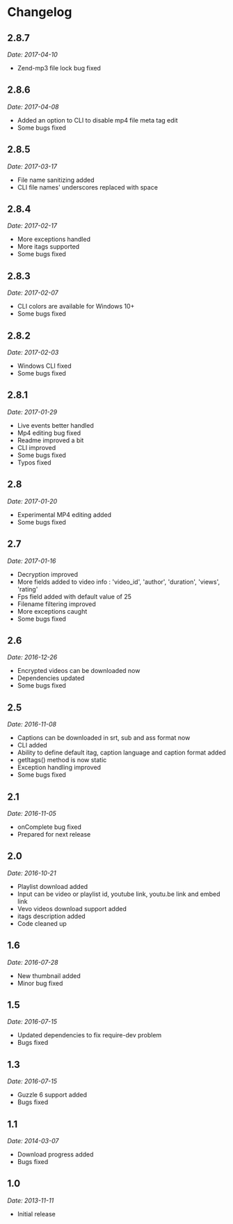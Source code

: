 Changelog
=========

2.8.7
-----

*Date: 2017-04-10*

* Zend-mp3 file lock bug fixed

2.8.6
-----

*Date: 2017-04-08*

* Added an option to CLI to disable mp4 file meta tag edit
* Some bugs fixed

2.8.5
-----

*Date: 2017-03-17*

* File name sanitizing added
* CLI file names' underscores replaced with space

2.8.4
-----

*Date: 2017-02-17*

* More exceptions handled
* More itags supported
* Some bugs fixed

2.8.3
-----

*Date: 2017-02-07*

* CLI colors are available for Windows 10+
* Some bugs fixed

2.8.2
-----

*Date: 2017-02-03*

* Windows CLI fixed
* Some bugs fixed

2.8.1
-----

*Date: 2017-01-29*

* Live events better handled
* Mp4 editing bug fixed
* Readme improved a bit
* CLI improved
* Some bugs fixed
* Typos fixed

2.8
-----

*Date: 2017-01-20*

* Experimental MP4 editing added
* Some bugs fixed

2.7
-----

*Date: 2017-01-16*

* Decryption improved
* More fields added to video info : 'video_id', 'author', 'duration', 'views', 'rating'
* Fps field added with default value of 25
* Filename filtering improved
* More exceptions caught
* Some bugs fixed

2.6
-----

*Date: 2016-12-26*

* Encrypted videos can be downloaded now
* Dependencies updated
* Some bugs fixed

2.5
-----

*Date: 2016-11-08*

* Captions can be downloaded in srt, sub and ass format now
* CLI added
* Ability to define default itag, caption language and caption format added
* getItags() method is now static
* Exception handling improved
* Some bugs fixed

2.1
-----

*Date: 2016-11-05*

* onComplete bug fixed
* Prepared for next release

2.0
-----

*Date: 2016-10-21*

* Playlist download added
* Input can be video or playlist id, youtube link, youtu.be link and embed link
* Vevo videos download support added
* itags description added
* Code cleaned up

1.6
-----

*Date: 2016-07-28*

* New thumbnail added
* Minor bug fixed

1.5
---

*Date: 2016-07-15*

* Updated dependencies to fix require-dev problem
* Bugs fixed

1.3
-----

*Date: 2016-07-15*

* Guzzle 6 support added
* Bugs fixed

1.1
---

*Date: 2014-03-07*

* Download progress added
* Bugs fixed

1.0
-----

*Date: 2013-11-11*

* Initial release